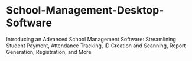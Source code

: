 # School-Management-Desktop-Software
Introducing an Advanced School Management Software: Streamlining Student Payment, Attendance Tracking, ID Creation and Scanning, Report Generation, Registration, and More
